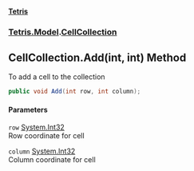 #### [Tetris](index.md 'index')
### [Tetris.Model](Tetris_Model.md 'Tetris.Model').[CellCollection](Tetris_Model_CellCollection.md 'Tetris.Model.CellCollection')
## CellCollection.Add(int, int) Method
To add a cell to the collection  
```csharp
public void Add(int row, int column);
```
#### Parameters
<a name='Tetris_Model_CellCollection_Add(int_int)_row'></a>
`row` [System.Int32](https://docs.microsoft.com/en-us/dotnet/api/System.Int32 'System.Int32')  
Row coordinate for cell
  
<a name='Tetris_Model_CellCollection_Add(int_int)_column'></a>
`column` [System.Int32](https://docs.microsoft.com/en-us/dotnet/api/System.Int32 'System.Int32')  
Column coordinate for cell
  
